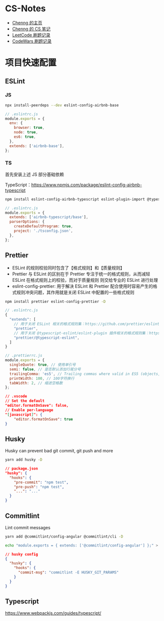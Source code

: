 # CS-Notes

- [Chenng 的主页](https://chenng.cn)
- [Chenng 的 CS 笔记](https://ringcrl.github.io/cs-notes)
- [LeetCode 刷题记录](https://github.com/ringcrl/LeetCode)
- [CodeWars 刷题记录](https://github.com/ringcrl/CodeWars)

# 项目快速配置

## ESLint

### JS

```sh
npx install-peerdeps --dev eslint-config-airbnb-base
```

```js
// .eslintrc.js
module.exports = {
  env: {
    browser: true,
    node: true,
    es6: true,
  },
  extends: ['airbnb-base'],
};
```

### TS

首先安装上述 JS 部分基础依赖

TypeScript：https://www.npmjs.com/package/eslint-config-airbnb-typescript

```sh
npm install eslint-config-airbnb-typescript eslint-plugin-import @typescript-eslint/eslint-plugin -D
```

```js
// .eslintrc.js
module.exports = {
  extends: ['airbnb-typescript/base'],
  parserOptions: {
    createDefaultProgram: true,
    project: './tsconfig.json',
  },
};
```

## Prettier

- ESLint 的规则校验同时包含了【格式规则】和【质量规则】
- Prettier 与 ESLint 的区别在于 Prettier 专注于统一的格式规则，从而减轻 ESLint 在格式规则上的校验，而对于质量规则 则交给专业的 ESLint 进行处理
- eslint-config-prettier: 用于解决 ESLint 和 Prettier 配合使用时容易产生的格式规则冲突问题，其作用就是关闭 ESLint 中配置的一些格式规则

```sh
npm install prettier eslint-config-prettier -D
```

```js
// .eslintrc.js
{
  "extends": [
    // 用于关闭 ESLint 相关的格式规则集：https://github.com/prettier/eslint-config-prettier/blob/master/index.js
    "prettier",
    // 用于关闭 @typescript-eslint/eslint-plugin 插件相关的格式规则集：https://github.com/prettier/eslint-config-prettier/blob/master/%40typescript-eslint.js
    "prettier/@typescript-eslint",
  ]
}
```

```js
// .prettierrc.js
module.exports = {
  singleQuote: true, // 使用单引号
  semi: false, // 是否默认添加行尾分号
  trailingComma: 'es5', // Trailing commas where valid in ES5 (objects, arrays, etc)
  printWidth: 100, // 100字符换行
  tabWidth: 2, // 缩进空格数
};
```

```json
// .vscode
// Set the default
"editor.formatOnSave": false,
// Enable per-language
"[javascript]": {
    "editor.formatOnSave": true
}
```

## Husky

Husky can prevent bad git commit, git push and more

```sh
yarn add husky -D
```

```json
// package.json
"husky": {
  "hooks": {
    "pre-commit": "npm test",
    "pre-push": "npm test",
    "...": "..."
  }
}
```

## Commitlint

Lint commit messages

```sh
yarn add @commitlint/config-angular @commitlint/cli -D

echo "module.exports = { extends: ['@commitlint/config-angular'] };" > commitlint.config.js
```

```json
// husky config
{
  "husky": {
    "hooks": {
      "commit-msg": "commitlint -E HUSKY_GIT_PARAMS"
    }
  }
}
```

## Typescript

https://www.webpackjs.com/guides/typescript/
